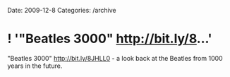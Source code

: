 Date: 2009-12-8
Categories: /archive

# ! '"Beatles 3000" http://bit.ly/8...'

"Beatles 3000" <a href="http://bit.ly/8JHLL0" rel="nofollow">http://bit.ly/8JHLL0</a> - a look back at the Beatles from 1000 years in the future.

